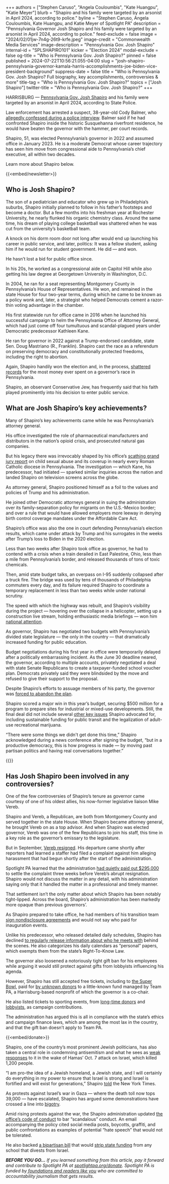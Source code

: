 +++
authors = ["Stephen Caruso", "Angela Couloumbis", "Kate Huangpu", "Katie Meyer"]
blurb = "Shapiro and his family were targeted by an arsonist in April 2024, according to police."
byline = "Stephen Caruso, Angela Couloumbis, Kate Huangpu, and Katie Meyer of Spotlight PA"
description = "Pennsylvania Governor Josh Shapiro and his family were targeted by an arsonist in April 2024, according to police."
feed-exclude = false
image = "2024/02/01jw-7n4g-26t9-krfe.jpeg"
image-credit = "Commonwealth Media Services"
image-description = "Pennsylvania Gov. Josh Shapiro"
internal-id = "SPLSHAPIRO101"
kicker = "Election 2024"
modal-exclude = false
og-title = "Who is Pennsylvania Gov. Josh Shapiro?"
pinned = false
published = 2024-07-22T10:56:21.055-04:00
slug = "josh-shapiro-pennsylvania-governor-kamala-harris-accomplishments-joe-biden-vice-president-background"
suppress-date = false
title = "Who is Pennsylvania Gov. Josh Shapiro? Full biography, key accomplishments, controversies & more"
title-tag = "Who is Pennsylvania Gov. Josh Shapiro?"
topics = ["Josh Shapiro"]
twitter-title = "Who is Pennsylvania Gov. Josh Shapiro?"
+++

HARRISBURG — <a href="https://www.spotlightpa.org/topics/josh-shapiro/">Pennsylvania Gov. Josh Shapiro</a> and his family were targeted by an arsonist in April 2024, according to State Police.

Law enforcement has arrested a suspect, 38-year-old Cody Balmer, who <a href="https://www.spotlightpa.org/news/2025/04/pennsylvania-governor-mansion-arson-attack-hammer-shapiro/">allegedly confessed during a police interview</a>. Balmer said if he had confronted Shapiro inside the historic Susquehanna riverfront residence, he would have beaten the governor with the hammer, per court records.

Shapiro, 51, was elected Pennsylvania’s governor in 2022 and assumed office in January 2023. He is a moderate Democrat whose career trajectory has seen him move from congressional aide to Pennsylvania’s chief executive, all within two decades.

Learn more about Shapiro below.

{{<embed/newsletter>}}

## Who is Josh Shapiro?

The son of a pediatrician and educator who grew up in Philadelphia’s suburbs, Shapiro initially planned to follow in his father’s footsteps and become a doctor. But a few months into his freshman year at Rochester University, he nearly flunked his organic chemistry class. Around the same time, his dream of playing college basketball was shattered when he was cut from the university’s basketball team.

A knock on his dorm room door not long after would end up launching his career in public service, and later, politics: It was a fellow student, asking him if he would run for student government. He did — and won.

He hasn’t lost a bid for public office since.

In his 20s, he worked as a congressional aide on Capitol Hill while also getting his law degree at Georgetown University in Washington, D.C.

In 2004, he ran for a seat representing Montgomery County in Pennsylvania’s House of Representatives. He won, and remained in the state House for four two-year terms, during which he came to be known as a policy wonk and, later, a strategist who helped Democrats cement a razor-thin voting advantage in the chamber.

His first statewide run for office came in 2016 when he launched his successful campaign to helm the Pennsylvania Office of Attorney General, which had just come off four tumultuous and scandal-plagued years under Democratic predecessor Kathleen Kane.

He ran for governor in 2022 against a Trump-endorsed candidate, state Sen. Doug Mastriano (R., Franklin). Shapiro cast the race as a referendum on preserving democracy and constitutionally protected freedoms, including the right to abortion.

Again, Shapiro handily won the election and, in the process, <a href="https://www.spotlightpa.org/news/2022/12/pa-governor-race-spending-record-campaign-finance/">shattered records</a> for the most money ever spent on a governor’s race in Pennsylvania.

Shapiro, an observant Conservative Jew, has frequently said that his faith played prominently into his decision to enter public service.

## What are Josh Shapiro’s key achievements?

Many of Shapiro’s key achievements came while he was Pennsylvania’s attorney general.

His office investigated the role of pharmaceutical manufacturers and distributors in the nation’s opioid crisis, and prosecuted natural gas companies.

But his legacy there was irrevocably shaped by his office’s <a href="https://web.archive.org/20200102185658/https://www.inquirer.com/philly/news/catholic-church-sex-abuse-clergy-pennsylvania-grand-jury-report-released-names-20180814.html">scathing grand jury report</a> on child sexual abuse and its coverup in nearly every Roman Catholic diocese in Pennsylvania. The investigation — which Kane, his predecessor, had initiated — sparked similar inquiries across the nation and landed Shapiro on television screens across the globe.

As attorney general, Shapiro positioned himself as a foil to the values and policies of Trump and his administration.

He joined other Democratic attorneys general in suing the administration over its family-separation policy for migrants on the U.S.-Mexico border; and over a rule that would have allowed employers more leeway in denying birth control coverage mandates under the Affordable Care Act.

Shapiro’s office was also the one in court defending Pennsylvania’s election results, which came under attack by Trump and his surrogates in the weeks after Trump’s loss to Biden in the 2020 election.

Less than two weeks after Shapiro took office as governor, he had to contend with a crisis when a train derailed in East Palestine, Ohio, less than a mile from Pennsylvania’s border, and released thousands of tons of toxic chemicals.

Then, amid state budget talks, an overpass on I-95 suddenly collapsed after a truck fire. The bridge was used by tens of thousands of Philadelphia commuters every day, and its failure required Shapiro to coordinate a temporary replacement in less than two weeks while under national scrutiny.

The speed with which the highway was rebuilt, and Shapiro’s visibility during the project — hovering over the collapse in a helicopter, setting up a construction live stream, holding enthusiastic media briefings — won him <a href="https://web.archive.org/20230617190028/https://www.nytimes.com/2023/06/17/us/i-95-reopen-pennsylvania.html">national attention</a>.

As governor, Shapiro has negotiated two budgets with Pennsylvania’s divided state legislature — the only in the country — that dramatically increased funding for public education.

Budget negotiations during his first year in office were temporarily delayed after a politically embarrassing incident. As the June 30 deadline neared, the governor, according to multiple accounts, privately negotiated a deal with state Senate Republicans to create a taxpayer-funded school voucher plan. Democrats privately said they were blindsided by the move and refused to give their support to the proposal.

Despite Shapiro’s efforts to assuage members of his party, the governor was <a href="https://www.spotlightpa.org/news/2023/07/pennsylvania-budget-josh-shapiro-education-school-vouchers-deal/">forced to abandon the plan</a>.

Shapiro scored a major win in this year’s budget, securing $500 million for a program to prepare sites for industrial or mixed-use developments. Still, the final deal did not include several <a href="https://www.spotlightpa.org/news/2024/07/pennsylvania-budget-losers-minimum-wage-legal-marijuana-private-schools-tax-cuts/">other key issues</a> Shapiro advocated for, including sustainable funding for public transit and the legalization of adult-use recreational marijuana.

“There were some things we didn&#39;t get done this time,” Shapiro acknowledged during a news conference after signing the budget, “but in a productive democracy, this is how progress is made — by moving past partisan politics and having real conversations together.”

{{<picture src="external/5m0245mz6zszweh6gxqekg13jm.jpeg" description="Josh Shapiro takes the oath of office to become Pennsylvania&#39;s 48th governor." caption="Josh Shapiro takes the oath of office to become Pennsylvania&#39;s 48th governor." credit="Commonwealth Media Services">}}

## Has Josh Shapiro been involved in any controversies?

One of the few controversies of Shapiro’s tenure as governor came courtesy of one of his oldest allies, his now-former legislative liaison Mike Vereb.

Shapiro and Vereb, a Republican, are both from Montgomery County and served together in the state House. When Shapiro became attorney general, he brought Vereb on as a top advisor. And when Shapiro was elected governor, Vereb was one of the few Republicans to join his staff, this time in a key role as the governor’s emissary to the legislature.

But in September, <a href="https://www.spotlightpa.org/news/2023/09/pennsylvania-mike-vereb-sexual-harassment-allegation-josh-shapiro-administration/">Vereb resigned</a>. His departure came shortly after reporters had learned a staffer had filed a complaint against him alleging harassment that had begun shortly after the start of the administration.

Spotlight PA learned that the administration <a href="https://www.spotlightpa.org/news/2023/10/pennsylvania-josh-shapiro-mike-vereb-sexual-harassment-settlement-amount/">had quietly paid out $295,000</a> to settle the complaint three weeks before Vereb’s abrupt resignation. Shapiro would not discuss the matter in any detail, with his administration saying only that it handled the matter in a professional and timely manner.

That settlement isn’t the only matter about which Shapiro has been notably tight-lipped. Across the board, Shapiro’s administration has been markedly more opaque than previous governors’.

As Shapiro prepared to take office, he had members of his transition team <a href="https://www.spotlightpa.org/news/2023/01/pa-governor-josh-shapiro-transition-team-secrecy/">sign nondisclosure agreements</a> and would not say who paid for inauguration events.

Unlike his predecessor, who released detailed daily schedules, Shapiro has declined <a href="https://www.spotlightpa.org/news/2023/05/pa-josh-shapiro-daily-calendar-public-transparency/">to regularly release information about who he meets with</a> behind the scenes. He also categorizes his daily calendars as “personal” papers, which exempts them from the state’s Right-To-Know Law.

The governor also loosened a notoriously tight gift ban for his employees while arguing it would still protect against gifts from lobbyists influencing his agenda.

However, Shapiro has still accepted free tickets, including to <a href="https://www.spotlightpa.org/news/2023/02/pa-super-bowl-josh-shapiro-gift-ban/">the Super Bowl</a>, paid for <a href="https://www.spotlightpa.org/news/2024/05/pennsylvania-governor-josh-shapiro-team-pennsylvania-phillies-penn-state-harrisburg-senators/">by unknown donors</a> to a little-known fund managed by Team PA, a Harrisburg-based nonprofit of which the governor is a co-chair.

He also listed tickets to sporting events, from <a href="https://www.spotlightpa.org/news/2023/02/pa-josh-shapiro-sixers-campaign-contribution/">long-time donors</a> and <a href="https://www.spotlightpa.org/news/2024/02/pennsylvania-governor-josh-shapiro-philadelphia-eagles-gift-ban-campaign-contribution/">lobbyists</a>, as campaign contributions.

The administration has argued this is all in compliance with the state’s ethics and campaign finance laws, which are among the most lax in the country, and that the gift ban doesn’t apply to Team PA.

{{<embed/donate>}}

Shapiro, one of the country’s most prominent Jewish politicians, has also taken a central role in condemning antisemitism and what he sees as <a href="https://web.archive.org/20231213114118/https://www.inquirer.com/politics/pennsylvania/governor-josh-shapiro-antisemitism-philadelphia-20231213.html">weak responses</a> to it in the wake of Hamas’ Oct. 7 attack on Israel, which killed 1,200 people.

“I am pro-the idea of a Jewish homeland, a Jewish state, and I will certainly do everything in my power to ensure that Israel is strong and Israel is fortified and will exist for generations,” Shapiro <a href="https://web.archive.org/20240511091131/https://www.nytimes.com/2024/05/11/us/politics/josh-shapiro-pennsylvania.html">told</a> the New York Times.

As protests against Israel’s war in Gaza — where the death toll now tops 39,000 — have escalated, Shapiro has argued some demonstrations have crossed a line into <a href="https://web.archive.org/20231204112841/https://twitter.com/GovernorShapiro/status/1731520930097033273">bigotry</a>.

Amid rising protests against the war, the Shapiro administration updated <a href="https://www.spotlightpa.org/news/2024/05/pennsylvania-josh-shapiro-israel-gaza-protests-palestine-executive-order/">the office’s code of conduct</a> to bar “scandalous” conduct. An email accompanying the policy cited social media posts, boycotts, graffiti, and public confrontations as examples of potential “hate speech” that would not be tolerated.

He also backed <a href="https://web.archive.org/20240621164412/https://www.legis.state.pa.us/cfdocs/billinfo/BillInfo.cfm?syear=2023&amp;sind=0&amp;body=S&amp;type=B&amp;bn=1260">a bipartisan bill</a> that would <a href="https://www.spotlightpa.org/news/2024/06/pennsylvania-colleges-universities-israel-divestment-boycott-ban-legislature/">strip state funding</a> from any school that divests from Israel.

<strong><em>BEFORE YOU GO…</em></strong><em> If you learned something from this article, pay it forward and contribute to Spotlight PA at </em><a href="https://www.spotlightpa.org/donate"><em>spotlightpa.org/donate</em></a><em>. Spotlight PA is funded by</em><a href="https://www.spotlightpa.org/support"><em> foundations and readers like you</em></a><em> who are committed to accountability journalism that gets results.</em>

